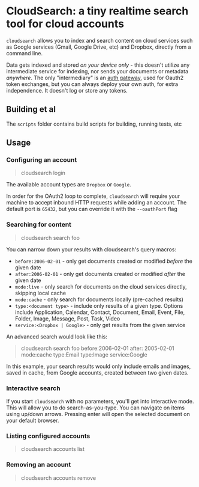 # CloudSearch: a tiny realtime search tool for cloud accounts

`cloudsearch` allows you to index and search content on cloud services such as Google services 
(Gmail, Google Drive, etc) and Dropbox, directly from a command line.

Data gets indexed and stored *on your device only* - this doesn't utilize any intermediate service
for indexing, nor sends your documents or metadata *anywhere*. The only "intermediary" is an [auth gateway](http://github.com/herval/authgateway),
used for Oauth2 token exchanges, but you can always deploy your own auth, for extra independence. It doesn't log or store any tokens.

## Building et al

The `scripts` folder contains build scripts for building, running tests, etc

## Usage

### Configuring an account
> cloudsearch login <account type>

The available account types are `Dropbox` or `Google`.

In order for the OAuth2 loop to complete, `cloudsearch` will require your machine to accept inbound HTTP 
requests while adding an account. The default port is `65432`, but you can override it with the `--oauthPort` flag 

### Searching for content
> cloudsearch search foo

You can narrow down your results with cloudsearch's query macros:

* `before:2006-02-01` - only get documents created or modified _before_ the given date
* `after:2006-02-01` - only get documents created or modified _after_ the given date
* `mode:live` - only search for documents on the cloud services directly, skipping local cache
* `mode:cache` - only search for documents locally (pre-cached results)
* `type:<document type>` - include only results of a given type. Options include Application, Calendar, Contact, Document, Email, Event, File, Folder, Image, Message, Post, Task, Video
* `service:<Dropbox | Google>` - only get results from the given service

An advanced search would look like this:

> cloudsearch search foo before:2006-02-01 after: 2005-02-01 mode:cache type:Email type:Image service:Google
 
 In this example, your search results would only include emails and images, saved in cache, from Google accounts, created between two given dates.

### Interactive search
If you start `cloudsearch` with no parameters, you'll get into interactive mode. This will allow you to do search-as-you-type. You can navigate
on items using up/down arrows. Pressing enter will open the selected document on your default browser.

### Listing configured accounts
> cloudsearch accounts list

### Removing an account
> cloudsearch accounts remove <account id>
